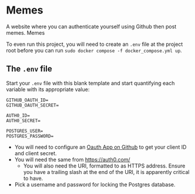 # Memes
A website where you can authenticate yourself using Github then post memes. Memes

To even run this project, you will need to create an `.env` file at the project root before you can run `sudo docker compose -f docker_compose.yml up`.

## The `.env` file

Start your `.env` file with this blank template and start quantifying each variable with its appropriate value:

```
GITHUB_OAUTH_ID=
GITHUB_OAUTH_SECRET=

AUTH0_ID=
AUTH0_SECRET=

POSTGRES_USER=
POSTGRES_PASSWORD=
```

- You will need to configure an [Oauth App on Github](https://docs.github.com/en/developers/apps/building-oauth-apps/creating-an-oauth-app) to get your client ID and client secret.
- You will need the same from https://auth0.com/
  - You will also need the URI, formatted to as HTTPS address. Ensure you have a trailing slash at the end of the URI, it is apparently critical to have.
- Pick a username and password for locking the Postgres database.
